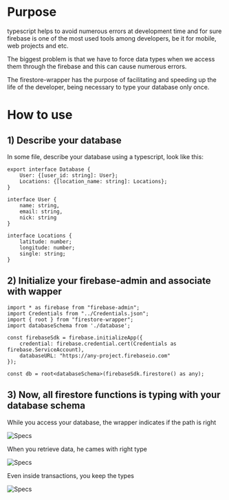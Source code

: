 # Purpose

typescript helps to avoid numerous errors at development time and for sure firebase is one of the most used tools among developers, be it for mobile, web projects and etc.

The biggest problem is that we have to force data types when we access them through the firebase and this can cause numerous errors.

The firestore-wrapper has the purpose of facilitating and speeding up the life of the developer, being necessary to type your database only once.

# How to use

## 1) Describe your database

In some file, describe your database using a typescript, look like this:

```
export interface Database {
    User: {[user_id: string]: User};
    Locations: {[location_name: string]: Locations};
}

interface User {
    name: string,
    email: string,
    nick: string
}

interface Locations {
    latitude: number;
    longitude: number;
    single: string;
}
```

## 2) Initialize your firebase-admin and associate with wapper

```
import * as firebase from "firebase-admin";
import Credentials from "../Credentials.json";
import { root } from "firestore-wrapper";
import databaseSchema from './database';

const firebaseSdk = firebase.initializeApp({
    credential: firebase.credential.cert(Credentials as firebase.ServiceAccount),
    databaseURL: "https://any-project.firebaseio.com"  
});

const db = root<databaseSchema>(firebaseSdk.firestore() as any);
```

## 3) Now, all firestore functions is typing with your database schema

While you access your database, the wrapper indicates if the path is right

![Specs](https://gist.githubusercontent.com/LeonBonetti/303d7f35aec2cd35a994fcef9d14dec2/raw/23c2341692ea45dcdff9298bd4821f07549ae1f5/access-collectiono-example.JPG)

When you retrieve data, he cames with right type

![Specs](https://gist.githubusercontent.com/LeonBonetti/303d7f35aec2cd35a994fcef9d14dec2/raw/9c40fe83bba329df13bca9b0fcc7f7f595fc1607/retrieve-data-example.JPG)

Even inside transactions, you keep the types

![Specs](https://gist.githubusercontent.com/LeonBonetti/303d7f35aec2cd35a994fcef9d14dec2/raw/927f49a86df2b23adef26575f8ab176995399c9c/transaction-example.JPG)